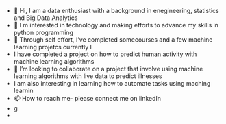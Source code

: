 - 👋 Hi, I am a data enthusiast with a background in enegineering, statistics and Big Data Analytics
- 👀 I m interested in technology and making efforts to advance my skills in python programming
- 🌱 Through self effort, I’ve completed somecourses and a few machine learning projetcs currently l
- I have completed a project on how to predict human activity with machine learning algorithms
- 💞️ I’m looking to collaborate on a project that involve using machine learning algorithms with live data to predict illnesses 
- I am also interesting in learning how to automate tasks using maching learnin 
- 📫 How to reach me- please connect me on linkedIn
- g
- 
